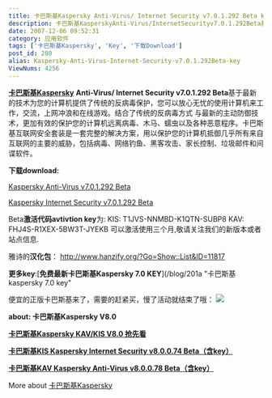 ```yaml
---
title: 卡巴斯基Kaspersky Anti-Virus/ Internet Security v7.0.1.292 Beta key
description: 卡巴斯基KasperskyAnti-Virus/InternetSecurityv7.0.1.292Beta基于最新的技术为您的计算机提供了传统的反病毒保护，您可以放心无忧的使用计算机来工作，交流，上网冲浪和在线游戏。结合了传统的反病毒方式与最新的主动防御技术，更加有效的保护您的计算机远离病毒、木马、蠕虫以及各种恶意程序。卡巴斯基互联网安全套装是一套完整的解决方案，用以保护您的计算机抵御几乎所有来自互联网的主要的威胁，包括病毒、网络钓鱼、黑客攻击、家长控制、垃圾邮件和间谍软件。
date: 2007-12-06 09:52:31
category: 应用软件
tags: ['卡巴斯基Kaspersky', 'Key', '下载Download']
post_id: 280
alias: Kaspersky-Anti-Virus-Internet-Security-v7.0.1.292Beta-key
ViewNums: 4256
---
```


[**卡巴斯基Kaspersky**](/tags/%E5%8D%A1%E5%B7%B4%E6%96%AF%E5%9F%BAKaspersky "卡巴斯基Kaspersky") **Anti-Virus/ Internet Security v7.0.1.292 Beta**基于最新的技术为您的计算机提供了传统的反病毒保护，您可以放心无忧的使用计算机来工作，交流，上网冲浪和在线游戏。结合了传统的反病毒方式 与最新的主动防御技术，更加有效的保护您的计算机远离病毒、木马、蠕虫以及各种恶意程序。卡巴斯基互联网安全套装是一套完整的解决方案，用以保护您的计算机抵御几乎所有来自互联网的主要的威胁，包括病毒、网络钓鱼、黑客攻击、家长控制、垃圾邮件和间谍软件。

**下载download:**

[Kaspersky Anti-Virus v7.0.1.292 Beta](http://downloads1.kaspersky-labs.com/devbuilds/7.0.1.292%20nct/KAV/English/2007_12_04_16_52/kav7.0.1.292en.exe)

[Kaspersky Internet Security v7.0.1.292 Beta](http://downloads1.kaspersky-labs.com/devbuilds/7.0.1.292%20nct/KIS/English/2007_12_04_16_52/kis7.0.1.292en.exe)

Beta**激活代码avtivtion key**为:
KIS: T1JVS-NNMBD-K1QTN-SUBP8
KAV: FHJ4S-R1XEX-5BW3T-JYEKB
可以激活使用三个月,敬请关注我们的新版本或者站点信息.

雅诗的**汉化包**： <http://www.hanzify.org/?Go=Show::List&ID=11817>

**更多key**:[**免费最新卡巴斯基Kaspersky 7.0 KEY**](/blog/201a "卡巴斯基kaspersky 7.0 key"

便宜的正版卡巴斯基来了，需要的赶紧买，慢了活动就结束了哦：
[![](http://file.chanet.com.cn/image.cgi?a=73348&d=99391&u=&e=)](http://count.chanet.com.cn/click.cgi?a=73348&d=99391&u=&e=)

**about: 卡巴斯基Kaspersky V8.0**

[**卡巴斯基Kaspersky KAV/KIS V8.0 抢先看**](/blog/kaspersky-kav-kis-v80preview)

[**卡巴斯基KIS Kaspersky Internet Security v8.0.0.74 Beta（含key）**](/blog/kis-kasperskyinternetsecurity-v80074beta)

[**卡巴斯基KAV Kaspersky Anti-Virus v8.0.0.78 Beta（含key）**](/blog/kaspersky-anti-virus-v80078beta-key)

More about [卡巴斯基Kaspersky](/tags/%E5%8D%A1%E5%B7%B4%E6%96%AF%E5%9F%BAKaspersky "卡巴斯基Kaspersky")

